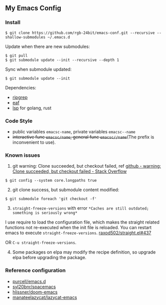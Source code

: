 ## My Emacs Config ##

### Install

```
$ git clone https://github.com/rgb-24bit/emacs-conf.git --recursive --shallow-submodules ~/.emacs.d
```

Update when there are new submodules:
```
$ git pull
$ git submodule update --init --recursive --depth 1
```

Sync when submodule updated:
```
$ git submodule update --init
```

Dependencies:
+ [ripgrep](https://github.com/BurntSushi/ripgrep)
+ [eaf](https://github.com/manateelazycat/emacs-application-framework)
+ [lsp](https://microsoft.github.io/language-server-protocol/) for golang, rust

### Code Style

+ public variables `emacsc-name`, private variables `emacsc--name`
+ ~~interactive func `emacsc/name`, general func `emacsc//name`~~(The prefix is inconvenient to use).

### Known issues

1. git warning: Clone succeeded, but checkout failed, ref [github - warning: Clone succeeded, but checkout failed - Stack Overflow](https://stackoverflow.com/questions/39542177/warning-clone-succeeded-but-checkout-failed)
```
$ git config --system core.longpaths true
```

2. git clone success, but submodule content modified:
```
$ git submodule foreach 'git checkout -f'
```

3. `straight-freeze-versions` with error `*Caches are still outdated; something is seriously wrong*`

I use require to load the configuration file, which makes the straight related functions not re-executed when the init file is reloaded.
You can restart emacs to execute `straight-freeze-versions`. [raxod502/straight.el#437](https://github.com/raxod502/straight.el/issues/437)

OR `C-u straight-freeze-versions`.

4. Some packages on elpa may modify the recipe definition, so upgrade elpa before upgrading the package.

### Reference configuration

+ [purcell/emacs.d](https://github.com/purcell/emacs.d)
+ [syl20bnr/spacemacs](https://github.com/syl20bnr/spacemacs)
+ [hlissner/doom-emacs](https://github.com/hlissner/doom-emacs)
+ [manateelazycat/lazycat-emacs](https://github.com/manateelazycat/lazycat-emacs)
